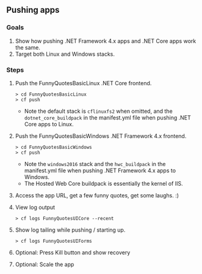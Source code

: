 ## Pushing apps
 
### Goals
1. Show how pushing .NET Framework 4.x apps and .NET Core apps work the same.
1. Target both Linux and Windows stacks.

### Steps
1. Push the FunnyQuotesBasicLinux .NET Core frontend.

    ```
    > cd FunnyQuotesBasicLinux
    > cf push
    ```
    
    * Note the default stack is `cflinuxfs2` when omitted, and the `dotnet_core_buildpack` in the manifest.yml file when pushing .NET Core apps to Linux.

1. Push the FunnyQuotesBasicWindows .NET Framework 4.x frontend.

    ```
    > cd FunnyQuotesBasicWindows
    > cf push
    ```
    
    * Note the `windows2016` stack and the `hwc_buildpack` in the manifest.yml file when pushing .NET Framework 4.x apps to Windows.
    * The Hosted Web Core buildpack is essentially the kernel of IIS.

1. Access the app URL, get a few funny quotes, get some laughs. :)
1. View log output

    ```
    > cf logs FunnyQuotesUICore --recent
    ```

1. Show log tailing while pushing / starting up.

    ```
    > cf logs FunnyQuotesUIForms
    ```
  
1. Optional: Press Kill button and show recovery
1. Optional: Scale the app

